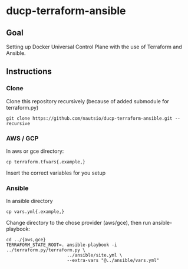 # ducp-terraform-ansible

## Goal
Setting up Docker Universal Control Plane with the use of Terraform and Ansible.

## Instructions
### Clone
Clone this repository recursively (because of added submodule for terraform.py)

```git clone https://github.com/nautsio/ducp-terraform-ansible.git --recursive```
### AWS / GCP
In aws or gce directory:

```cp terraform.tfvars{.example,}```

Insert the correct variables for you setup

### Ansible
In ansible directory

```cp vars.yml{.example,}```

Change directory to the chose provider (aws/gce), then run ansible-playbook:

```
cd ../{aws,gce}
TERRAFORM_STATE_ROOT=. ansible-playbook -i ../terraform.py/terraform.py \
                       ../ansible/site.yml \
                       --extra-vars "@../ansible/vars.yml"
```

